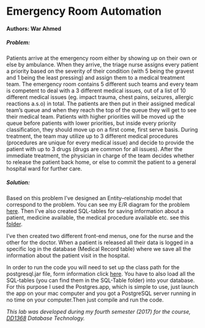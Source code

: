 # Emergency Room Automation
#### Authors: War Ahmed

##### Problem:
Patients arrive at the emergency room either by showing up on their own or else by ambulance. When they arrive, the triage nurse assigns every patient a priority based on the severity of their condition (with 5 being the gravest and 1 being the least pressing) and assign them to a medical treatment team. The emergency room contains 5 different such teams and every team is competent to deal with a 3 different medical issues, out of a list of 10 different medical issues (eg. impact trauma, chest pains, seizures, allergic reactions a.s.o) in total. The patients are then put in their assigned medical team’s queue and when they reach the top of the queue they will get to see their medical team. Patients with higher priorities will be moved up the queue before patients with lower priorities, but inside every priority classification, they should move up on a first come, first serve basis. During treatment, the team may utilize up to 3 different medical procedures (procedures are unique for every medical issue) and decide to provide the patient with up to 3 drugs (drugs are common for all issues). After the immediate treatment, the physician in charge of the team decides whether to release the patient back home, or else to commit the patient to a general hospital ward for further care.

##### Solution:

Based on this problem I’ve designed an Entity–relationship model that correspond to the problem.  You can see my E/R diagram for the problem [here](https://github.com/wargold/Hospital-Automation/blob/master/ERDiagram.jpg). Then I’ve also created SQL-tables for saving information about a patient, medicine available, the medical procedure available etc. see this [folder](https://github.com/wargold/Hospital-Automation/tree/master/SQL-Table).

I’ve then created two different front-end menus, one for the nurse and the other for the doctor. When a patient is released all their data is logged in a specific log in the database (Medical Record table) where we save all the information about the patient visit in the hospital.

In order to run the code you will need to set up the class path for the postgresql.jar file, form information click [here](https://jdbc.postgresql.org/documentation/head/classpath.html). You have to also load all the SQL-tables (you can find them in the SQL-Table folder) into your database. For this purpose I used the Postgres.app, which is simple to use, just launch the app on your mac computer and you got a PostgreSQL server running in no time on your computer.Then just compile and run the code.

_This lab was developed during my fourth semester (2017) for the course, [DD1368](https://www.kth.se/student/kurser/kurs/DD1368?l=en) Database Technology._
